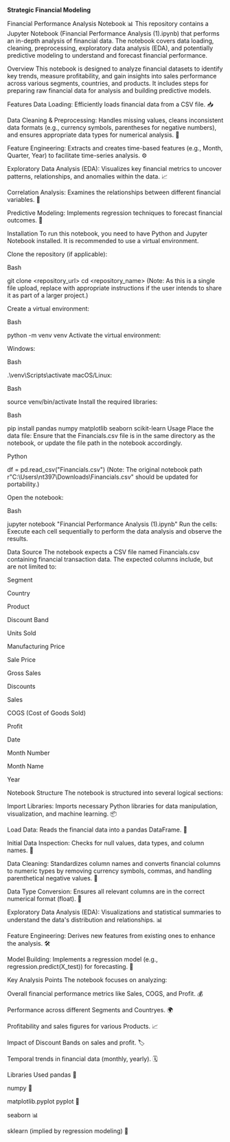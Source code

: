 ****Strategic Financial Modeling****

Financial Performance Analysis Notebook 📊
This repository contains a Jupyter Notebook (Financial Performance Analysis (1).ipynb) that performs an in-depth analysis of financial data. The notebook covers data loading, cleaning, preprocessing, exploratory data analysis (EDA), and potentially predictive modeling to understand and forecast financial performance.

Overview
This notebook is designed to analyze financial datasets to identify key trends, measure profitability, and gain insights into sales performance across various segments, countries, and products. It includes steps for preparing raw financial data for analysis and building predictive models.

Features
Data Loading: Efficiently loads financial data from a CSV file. 📥

Data Cleaning & Preprocessing: Handles missing values, cleans inconsistent data formats (e.g., currency symbols, parentheses for negative numbers), and ensures appropriate data types for numerical analysis. 🧹

Feature Engineering: Extracts and creates time-based features (e.g., Month, Quarter, Year) to facilitate time-series analysis. ⚙️

Exploratory Data Analysis (EDA): Visualizes key financial metrics to uncover patterns, relationships, and anomalies within the data. 📈

Correlation Analysis: Examines the relationships between different financial variables. 🔗

Predictive Modeling: Implements regression techniques to forecast financial outcomes. 🔮

Installation
To run this notebook, you need to have Python and Jupyter Notebook installed. It is recommended to use a virtual environment.

Clone the repository (if applicable):

Bash

git clone <repository_url>
cd <repository_name>
(Note: As this is a single file upload, replace with appropriate instructions if the user intends to share it as part of a larger project.)

Create a virtual environment:

Bash

python -m venv venv
Activate the virtual environment:

Windows:

Bash

.\venv\Scripts\activate
macOS/Linux:

Bash

source venv/bin/activate
Install the required libraries:

Bash

pip install pandas numpy matplotlib seaborn scikit-learn
Usage
Place the data file: Ensure that the Financials.csv file is in the same directory as the notebook, or update the file path in the notebook accordingly.

Python

df = pd.read_csv("Financials.csv")
(Note: The original notebook path r"C:\\Users\\nt397\\Downloads\\Financials.csv" should be updated for portability.)

Open the notebook:

Bash

jupyter notebook "Financial Performance Analysis (1).ipynb"
Run the cells: Execute each cell sequentially to perform the data analysis and observe the results.

Data Source
The notebook expects a CSV file named Financials.csv containing financial transaction data. The expected columns include, but are not limited to:

Segment

Country

Product

Discount Band

Units Sold

Manufacturing Price

Sale Price

Gross Sales

Discounts

Sales

COGS (Cost of Goods Sold)

Profit

Date

Month Number

Month Name

Year

Notebook Structure
The notebook is structured into several logical sections:

Import Libraries: Imports necessary Python libraries for data manipulation, visualization, and machine learning. 📦

Load Data: Reads the financial data into a pandas DataFrame. 📂

Initial Data Inspection: Checks for null values, data types, and column names. 🧐

Data Cleaning: Standardizes column names and converts financial columns to numeric types by removing currency symbols, commas, and handling parenthetical negative values. 🧼

Data Type Conversion: Ensures all relevant columns are in the correct numerical format (float). 🔢

Exploratory Data Analysis (EDA): Visualizations and statistical summaries to understand the data's distribution and relationships. 📊

Feature Engineering: Derives new features from existing ones to enhance the analysis. 🛠️

Model Building: Implements a regression model (e.g., regression.predict(X_test)) for forecasting. 🧠

Key Analysis Points
The notebook focuses on analyzing:

Overall financial performance metrics like Sales, COGS, and Profit. 💰

Performance across different Segments and Countryes. 🌍

Profitability and sales figures for various Products. 📈

Impact of Discount Bands on sales and profit. 🏷️

Temporal trends in financial data (monthly, yearly). 🗓️

Libraries Used
pandas 🐼

numpy 🔢

matplotlib.pyplot  pyplot 🎨

seaborn 📊

sklearn (implied by regression modeling) 🤖
